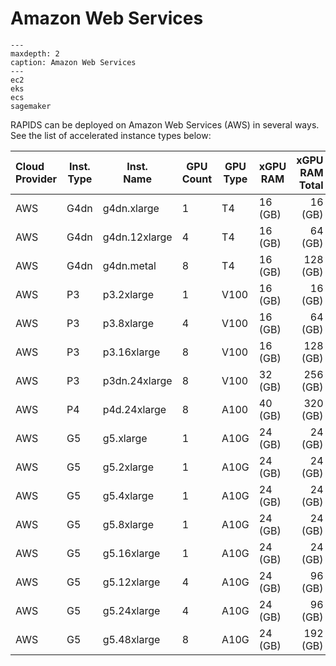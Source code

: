 # Amazon Web Services

```{toctree}
---
maxdepth: 2
caption: Amazon Web Services
---
ec2
eks
ecs
sagemaker
```

RAPIDS can be deployed on Amazon Web Services (AWS) in several ways. See the
list of accelerated instance types below:

| Cloud <br> Provider | Inst. <br> Type | Inst. <br> Name | GPU <br> Count | GPU <br> Type | xGPU <br> RAM | xGPU <br> RAM Total |
| :------------------ | --------------- | --------------- | -------------- | ------------- | ------------- | ------------------: |
| AWS                 | G4dn            | g4dn\.xlarge    | 1              | T4            | 16 (GB)       |             16 (GB) |
| AWS                 | G4dn            | g4dn\.12xlarge  | 4              | T4            | 16 (GB)       |             64 (GB) |
| AWS                 | G4dn            | g4dn\.metal     | 8              | T4            | 16 (GB)       |            128 (GB) |
| AWS                 | P3              | p3\.2xlarge     | 1              | V100          | 16 (GB)       |             16 (GB) |
| AWS                 | P3              | p3\.8xlarge     | 4              | V100          | 16 (GB)       |             64 (GB) |
| AWS                 | P3              | p3\.16xlarge    | 8              | V100          | 16 (GB)       |            128 (GB) |
| AWS                 | P3              | p3dn\.24xlarge  | 8              | V100          | 32 (GB)       |            256 (GB) |
| AWS                 | P4              | p4d\.24xlarge   | 8              | A100          | 40 (GB)       |            320 (GB) |
| AWS                 | G5              | g5\.xlarge      | 1              | A10G          | 24 (GB)       |             24 (GB) |
| AWS                 | G5              | g5\.2xlarge     | 1              | A10G          | 24 (GB)       |             24 (GB) |
| AWS                 | G5              | g5\.4xlarge     | 1              | A10G          | 24 (GB)       |             24 (GB) |
| AWS                 | G5              | g5\.8xlarge     | 1              | A10G          | 24 (GB)       |             24 (GB) |
| AWS                 | G5              | g5\.16xlarge    | 1              | A10G          | 24 (GB)       |             24 (GB) |
| AWS                 | G5              | g5\.12xlarge    | 4              | A10G          | 24 (GB)       |             96 (GB) |
| AWS                 | G5              | g5\.24xlarge    | 4              | A10G          | 24 (GB)       |             96 (GB) |
| AWS                 | G5              | g5\.48xlarge    | 8              | A10G          | 24 (GB)       |            192 (GB) |
